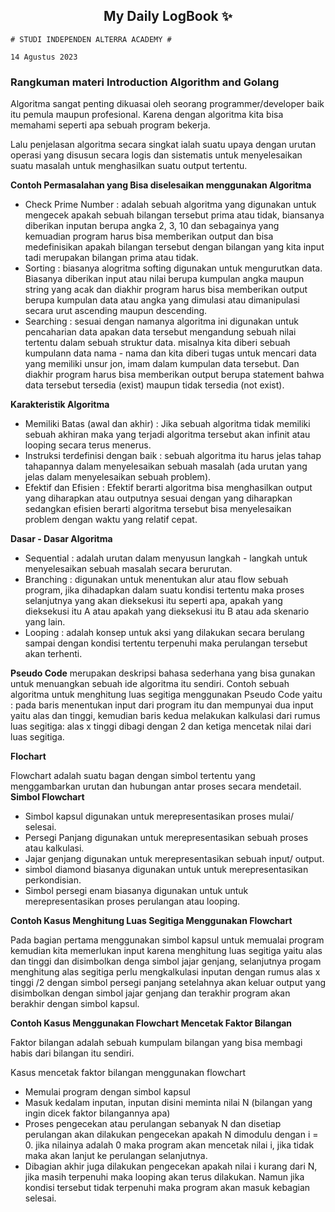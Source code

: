 <h2 align="center">My Daily LogBook ✨</h2>

```
# STUDI INDEPENDEN ALTERRA ACADEMY #

14 Agustus 2023
```

### Rangkuman materi Introduction Algorithm and Golang

Algoritma sangat penting dikuasai oleh seorang programmer/developer baik itu pemula maupun profesional. Karena dengan algoritma kita bisa memahami seperti apa sebuah program bekerja.

Lalu penjelasan algoritma secara singkat ialah suatu upaya dengan urutan operasi yang disusun secara logis dan sistematis untuk menyelesaikan suatu masalah untuk menghasilkan suatu output tertentu.

**Contoh Permasalahan yang Bisa diselesaikan menggunakan Algoritma**

- Check Prime Number : adalah sebuah algoritma yang digunakan untuk mengecek apakah sebuah bilangan tersebut prima atau tidak, biansanya diberikan inputan berupa angka 2, 3, 10 dan sebagainya yang kemuadian program harus bisa memberikan output dan bisa medefinisikan apakah bilangan tersebut dengan bilangan yang kita input tadi merupakan bilangan prima atau tidak.
- Sorting : biasanya alogritma softing digunakan untuk mengurutkan data. Biasanya diberikan input atau nilai berupa kumpulan angka maupun string yang acak dan diakhir program harus bisa memberikan output berupa kumpulan data atau angka yang dimulasi atau dimanipulasi secara urut ascending maupun descending.
- Searching : sesuai dengan namanya algoritma ini digunakan untuk pencaharian data apakan data tersebut mengandung sebuah nilai tertentu dalam sebuah struktur data. misalnya kita diberi sebuah kumpulann data nama - nama dan kita diberi tugas untuk mencari data yang memiliki unsur jon, imam dalam kumpulan data tersebut. Dan diakhir program harus bisa memberikan output berupa statement bahwa data tersebut tersedia (exist) maupun tidak tersedia (not exist).

**Karakteristik Algoritma**

- Memiliki Batas (awal dan akhir) : Jika sebuah algoritma tidak memiliki sebuah akhiran maka yang terjadi algoritma tersebut akan infinit atau looping secara terus menerus.
- Instruksi terdefinisi dengan baik : sebuah algoritma itu harus jelas tahap tahapannya dalam menyelesaikan sebuah masalah (ada urutan yang jelas dalam menyelesaikan sebuah problem).
- Efektif dan Efisien : Efektif berarti algoritma bisa menghasilkan output yang diharapkan atau outputnya sesuai dengan yang diharapkan sedangkan efisien berarti algoritma tersebut bisa menyelesaikan problem dengan waktu yang relatif cepat.

**Dasar - Dasar Algoritma**

- Sequential : adalah urutan dalam menyusun langkah - langkah untuk menyelesaikan sebuah masalah secara berurutan.
- Branching : digunakan untuk menentukan alur atau flow sebuah program, jika dihadapkan dalam suatu kondisi tertentu maka proses selanjutnya yang akan dieksekusi itu seperti apa, apakah yang dieksekusi itu A atau apakah yang dieksekusi itu B atau ada skenario yang lain.
- Looping : adalah konsep untuk aksi yang dilakukan secara berulang sampai dengan kondisi tertentu terpenuhi maka perulangan tersebut akan terhenti.

**Pseudo Code**
merupakan deskripsi bahasa sederhana yang bisa gunakan untuk menuangkan sebuah ide algoritma itu sendiri.
Contoh sebuah algoritma untuk menghitung luas segitiga menggunakan Pseudo Code yaitu : pada baris menentukan input dari program itu dan mempunyai dua input yaitu alas dan tinggi, kemudian baris kedua melakukan kalkulasi dari rumus luas segitiga: alas x tinggi dibagi dengan 2 dan ketiga mencetak nilai dari luas segitiga.

**Flochart**

Flowchart adalah suatu bagan dengan simbol tertentu yang menggambarkan urutan dan hubungan antar proses secara mendetail.
**Simbol Flowchart**

- Simbol kapsul digunakan untuk merepresentasikan proses mulai/ selesai.
- Persegi Panjang digunakan untuk merepresentasikan sebuah proses atau kalkulasi.
- Jajar genjang digunakan untuk merepresentasikan sebuah input/ output.
- simbol diamond biasanya digunakan untuk untuk merepresentasikan perkondisian.
- Simbol persegi enam biasanya digunakan untuk untuk merepresentasikan proses perulangan atau looping.

**Contoh Kasus Menghitung Luas Segitiga Menggunakan Flowchart**

Pada bagian pertama menggunakan simbol kapsul untuk memualai program kemudian kita memerlukan input karena menghitung luas segitiga yaitu alas dan tinggi dan disimbolkan denga simbol jajar genjang, selanjutnya progam menghitung alas segitiga perlu mengkalkulasi inputan dengan rumus alas x tinggi /2 dengan simbol persegi panjang setelahnya akan keluar output yang disimbolkan dengan simbol jajar genjang dan terakhir program akan berakhir dengan simbol kapsul.

**Contoh Kasus Menggunakan Flowchart Mencetak Faktor Bilangan**

Faktor bilangan adalah sebuah kumpulam bilangan yang bisa membagi habis dari bilangan itu sendiri.

Kasus mencetak faktor bilangan menggunakan flowchart

- Memulai program dengan simbol kapsul
- Masuk kedalam inputan, inputan disini meminta nilai N (bilangan yang ingin dicek faktor bilangannya apa)
- Proses pengecekan atau perulangan sebanyak N dan disetiap perulangan akan dilakukan pengecekan apakah N dimodulu dengan i = 0. jika nilainya adalah 0 maka program akan mencetak nilai i, jika tidak maka akan lanjut ke perulangan selanjutnya.
- Dibagian akhir juga dilakukan pengecekan apakah nilai i kurang dari N, jika masih terpenuhi maka looping akan terus dilakukan. Namun jika kondisi tersebut tidak terpenuhi maka program akan masuk kebagian selesai.
